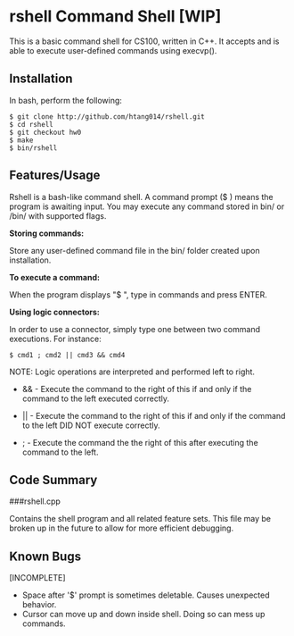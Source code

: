# rshell Command Shell [WIP]
This is a basic command shell for CS100, written in C++.  It accepts and is able to execute user-defined commands using execvp().

## Installation
In bash, perform the following:
```
$ git clone http://github.com/htang014/rshell.git
$ cd rshell
$ git checkout hw0
$ make
$ bin/rshell

```

## Features/Usage
Rshell is a bash-like command shell.  A command prompt ($ ) means the program is awaiting input.  You may execute any command stored in bin/ or /bin/ with supported flags.

**Storing commands:**

Store any user-defined command file in the bin/ folder created upon installation.



**To execute a command:**

When the program displays "$ ", type in commands and press ENTER.



**Using logic connectors:**

In order to use a connector, simply type one between two command executions. For instance:
```
$ cmd1 ; cmd2 || cmd3 && cmd4
```

NOTE: Logic operations are interpreted and performed left to right.

* && - Execute the command to the right of this if and only if the command to the left executed correctly.

* || - Execute the command to the right of this if and only if the command to the left DID NOT execute correctly.

* ; - Execute the command the the right of this after executing the command to the left.

## Code Summary

###rshell.cpp

Contains the shell program and all related feature sets.  This file may be broken up in the future to allow for more efficient debugging.

## Known Bugs
[INCOMPLETE]
* Space after '$' prompt is sometimes deletable.  Causes unexpected behavior.
* Cursor can move up and down inside shell.  Doing so can mess up commands.
